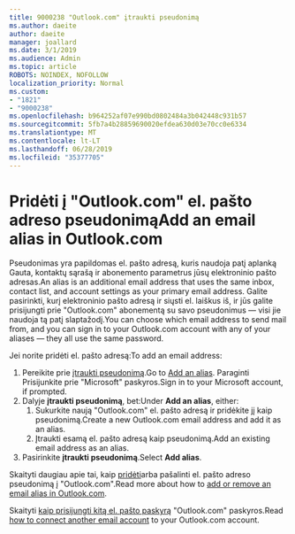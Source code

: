```yaml
---
title: 9000238 "Outlook.com" įtraukti pseudonimą
ms.author: daeite
author: daeite
manager: joallard
ms.date: 3/1/2019
ms.audience: Admin
ms.topic: article
ROBOTS: NOINDEX, NOFOLLOW
localization_priority: Normal
ms.custom:
- "1821"
- "9000238"
ms.openlocfilehash: b964252af07e990bd0802484a3b042448c931b57
ms.sourcegitcommit: 5fb7a4b28859690020efdea630d03e70cc0e6334
ms.translationtype: MT
ms.contentlocale: lt-LT
ms.lasthandoff: 06/28/2019
ms.locfileid: "35377705"
---
```

# <a name="add-an-email-alias-in-outlookcom"></a><span data-ttu-id="48cbf-102">Pridėti į "Outlook.com" el. pašto adreso pseudonimą</span><span class="sxs-lookup"><span data-stu-id="48cbf-102">Add an email alias in Outlook.com</span></span>

<span data-ttu-id="48cbf-103">Pseudonimas yra papildomas el. pašto adresą, kuris naudoja patį aplanką Gauta, kontaktų sąrašą ir abonemento parametrus jūsų elektroninio pašto adresas.</span><span class="sxs-lookup"><span data-stu-id="48cbf-103">An alias is an additional email address that uses the same inbox, contact list, and account settings as your primary email address.</span></span> <span data-ttu-id="48cbf-104">Galite pasirinkti, kurį elektroninio pašto adresą ir siųsti el. laiškus iš, ir jūs galite prisijungti prie "Outlook.com" abonementą su savo pseudonimus — visi jie naudoja tą patį slaptažodį.</span><span class="sxs-lookup"><span data-stu-id="48cbf-104">You can choose which email address to send mail from, and you can sign in to your Outlook.com account with any of your aliases — they all use the same password.</span></span>

<span data-ttu-id="48cbf-105">Jei norite pridėti el. pašto adresą:</span><span class="sxs-lookup"><span data-stu-id="48cbf-105">To add an email address:</span></span>

1. <span data-ttu-id="48cbf-106">Pereikite prie [įtraukti pseudonimą](https://go.microsoft.com/fwlink/p/?linkid=864833).</span><span class="sxs-lookup"><span data-stu-id="48cbf-106">Go to [Add an alias](https://go.microsoft.com/fwlink/p/?linkid=864833).</span></span> <span data-ttu-id="48cbf-107">Paraginti Prisijunkite prie "Microsoft" paskyros.</span><span class="sxs-lookup"><span data-stu-id="48cbf-107">Sign in to your Microsoft account, if prompted.</span></span>
2. <span data-ttu-id="48cbf-108">Dalyje **įtraukti pseudonimą**, bet:</span><span class="sxs-lookup"><span data-stu-id="48cbf-108">Under **Add an alias**, either:</span></span>
    1. <span data-ttu-id="48cbf-109">Sukurkite naują "Outlook.com" el. pašto adresą ir pridėkite jį kaip pseudonimą.</span><span class="sxs-lookup"><span data-stu-id="48cbf-109">Create a new Outlook.com email address and add it as an alias.</span></span>
    2. <span data-ttu-id="48cbf-110">Įtraukti esamą el. pašto adresą kaip pseudonimą.</span><span class="sxs-lookup"><span data-stu-id="48cbf-110">Add an existing email address as an alias.</span></span>
3. <span data-ttu-id="48cbf-111">Pasirinkite **įtraukti pseudonimą**.</span><span class="sxs-lookup"><span data-stu-id="48cbf-111">Select **Add alias**.</span></span>

<span data-ttu-id="48cbf-112">Skaityti daugiau apie tai, kaip [pridėti](https://support.office.com/article/459b1989-356d-40fa-a689-8f285b13f1f2)arba pašalinti el. pašto adreso pseudonimą į "Outlook.com".</span><span class="sxs-lookup"><span data-stu-id="48cbf-112">Read more about how to [add or remove an email alias in Outlook.com](https://support.office.com/article/459b1989-356d-40fa-a689-8f285b13f1f2).</span></span>  

<span data-ttu-id="48cbf-113">Skaityti [kaip prisijungti kitą el. pašto paskyrą](https://support.office.com/article/c5224df4-5885-4e79-91ba-523aa743f0ba) "Outlook.com" paskyros.</span><span class="sxs-lookup"><span data-stu-id="48cbf-113">Read [how to connect another email account](https://support.office.com/article/c5224df4-5885-4e79-91ba-523aa743f0ba) to your Outlook.com account.</span></span>